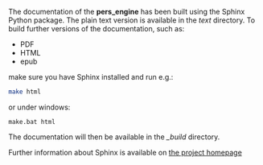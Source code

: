 The documentation of the **pers_engine** has been built using the Sphinx Python package. The plain text version is available in the *text* directory.
To build further versions of the documentation, such as:

* PDF
* HTML
* epub

make sure you have Sphinx installed and run e.g.:

```bash
make html
```
or under windows:

```
make.bat html
```
The documentation will then be available in the *_build* directory.

Further information about Sphinx is available on [the project homepage](http://sphinx-doc.org "Spinx Documentation Generator")
